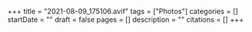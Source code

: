 +++
title = "2021-08-09_175106.avif"
tags = ["Photos"]
categories = []
startDate = ""
draft = false
pages = []
description = ""
citations = []
+++
